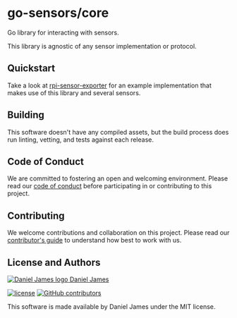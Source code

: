 # go-sensors/core

Go library for interacting with sensors.

This library is agnostic of any sensor implementation or protocol.

## Quickstart

Take a look at [rpi-sensor-exporter][rpi-sensor-exporter] for an example implementation that makes use of this library and several sensors.

## Building

This software doesn't have any compiled assets, but the build process does run linting, vetting, and tests against each release.

## Code of Conduct

We are committed to fostering an open and welcoming environment. Please read our [code of conduct](CODE_OF_CONDUCT.md) before participating in or contributing to this project.

## Contributing

We welcome contributions and collaboration on this project. Please read our [contributor's guide](CONTRIBUTING.md) to understand how best to work with us.

## License and Authors

[![Daniel James logo](https://secure.gravatar.com/avatar/eaeac922b9f3cc9fd18cb9629b9e79f6.png?size=16) Daniel James](https://github.com/thzinc)

[![license](https://img.shields.io/github/license/go-sensors/https://github.com/go-sensors/core.svg)](https://github.com/go-sensors/https://github.com/go-sensors/core/blob/master/LICENSE)
[![GitHub contributors](https://img.shields.io/github/contributors/go-sensors/https://github.com/go-sensors/core.svg)](https://github.com/go-sensors/https://github.com/go-sensors/core/graphs/contributors)

This software is made available by Daniel James under the MIT license.

[rpi-sensor-exporter]: https://github.com/go-sensors/rpi-sensor-exporter
